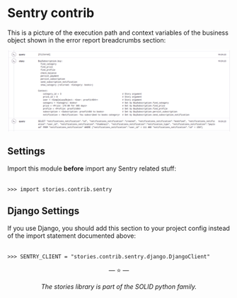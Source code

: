 # Sentry contrib

This is a picture of the execution path and context variables of the business
object shown in the error report breadcrumbs section:

![Sentry](./images/sentry.png)

## Settings

Import this module **before** import any Sentry related stuff:

```pycon

>>> import stories.contrib.sentry

```

## Django Settings

If you use Django, you should add this section to your project config instead of
the import statement documented above:

```pycon

>>> SENTRY_CLIENT = "stories.contrib.sentry.django.DjangoClient"

```

<p align="center">&mdash; ⭐️ &mdash;</p>
<p align="center"><i>The stories library is part of the SOLID python family.</i></p>
